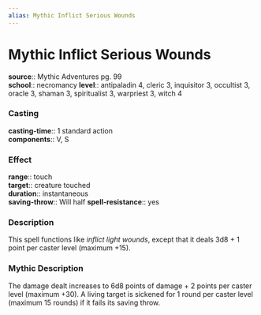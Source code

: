 ```yaml
---
alias: Mythic Inflict Serious Wounds
---
```


# Mythic Inflict Serious Wounds

**source**:: Mythic Adventures pg. 99  
**school**:: necromancy
**level**:: antipaladin 4, cleric 3, inquisitor 3, occultist 3, oracle 3, shaman 3, spiritualist 3, warpriest 3, witch 4

### Casting 

**casting-time**:: 1 standard action  
**components**:: V, S

### Effect 

**range**:: touch  
**target**:: creature touched  
**duration**:: instantaneous  
**saving-throw**:: Will half
**spell-resistance**:: yes

### Description 

This spell functions like *inflict light wounds*, except that it deals 3d8 + 1 point per caster level (maximum +15).

### Mythic Description

The damage dealt increases to 6d8 points of damage + 2 points per caster level (maximum +30). A living target is sickened for 1 round per caster level (maximum 15 rounds) if it fails its saving throw.
